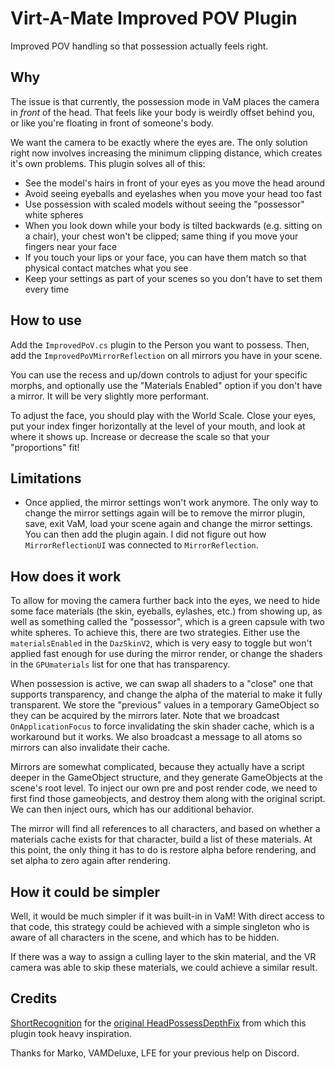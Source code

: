 # Virt-A-Mate Improved POV Plugin

Improved POV handling so that possession actually feels right.

## Why

The issue is that currently, the possession mode in VaM places the camera in _front_ of the head. That feels like your body is weirdly offset behind you, or like you're floating in front of someone's body.

We want the camera to be exactly where the eyes are. The only solution right now involves increasing the minimum clipping distance, which creates it's own problems. This plugin solves all of this:

- See the model's hairs in front of your eyes as you move the head around
- Avoid seeing eyeballs and eyelashes when you move your head too fast
- Use possession with scaled models without seeing the "possessor" white spheres
- When you look down while your body is tilted backwards (e.g. sitting on a chair), your chest won't be clipped; same thing if you move your fingers near your face
- If you touch your lips or your face, you can have them match so that physical contact matches what you see
- Keep your settings as part of your scenes so you don't have to set them every time

## How to use

Add the `ImprovedPoV.cs` plugin to the Person you want to possess. Then, add the `ImprovedPoVMirrorReflection` on all mirrors you have in your scene.

You can use the recess and up/down controls to adjust for your specific morphs, and optionally use the "Materials Enabled" option if you don't have a mirror. It will be very slightly more performant.

To adjust the face, you should play with the World Scale. Close your eyes, put your index finger horizontally at the level of your mouth, and look at where it shows up. Increase or decrease the scale so that your "proportions" fit!

## Limitations

- Once applied, the mirror settings won't work anymore. The only way to change the mirror settings again will be to remove the mirror plugin, save, exit VaM, load your scene again and change the mirror settings. You can then add the plugin again. I did not figure out how `MirrorReflectionUI` was connected to `MirrorReflection`.

## How does it work

To allow for moving the camera further back into the eyes, we need to hide some face materials (the skin, eyeballs, eylashes, etc.) from showing up, as well as something called the "possessor", which is a green capsule with two white spheres. To achieve this, there are two strategies. Either use the `materialsEnabled` in the `DazSkinV2`, which is very easy to toggle but won't applied fast enough for use during the mirror render, or change the shaders in the `GPUmaterials` list for one that has transparency.

When possession is active, we can swap all shaders to a "close" one that supports transparency, and change the alpha of the material to make it fully transparent. We store the "previous" values in a temporary GameObject so they can be acquired by the mirrors later. Note that we broadcast `OnApplicationFocus` to force invalidating the skin shader cache, which is a workaround but it works. We also broadcast a message to all atoms so mirrors can also invalidate their cache.

Mirrors are somewhat complicated, because they actually have a script deeper in the GameObject structure, and they generate GameObjects at the scene's root level. To inject our own pre and post render code, we need to first find those gameobjects, and destroy them along with the original script. We can then inject ours, which has our additional behavior.

The mirror will find all references to all characters, and based on whether a materials cache exists for that character, build a list of these materials. At this point, the only thing it has to do is restore alpha before rendering, and set alpha to zero again after rendering.

## How it could be simpler

Well, it would be much simpler if it was built-in in VaM! With direct access to that code, this strategy could be achieved with a simple singleton who is aware of all characters in the scene, and which has to be hidden.

If there was a way to assign a culling layer to the skin material, and the VR camera was able to skip these materials, we could achieve a similar result.

## Credits

[ShortRecognition](https://www.reddit.com/user/ShortRecognition/) for the [original HeadPossessDepthFix](https://www.reddit.com/r/VAMscenes/comments/9z9b71/script_headpossessdepthfix/) from which this plugin took heavy inspiration.

Thanks for Marko, VAMDeluxe, LFE for your previous help on Discord.
